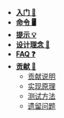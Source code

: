 * **[入门 🚪](zh-cn/README.md)**
* **[命令 🖥](zh-cn/cli-help.md)**
* **[提示 💡️](zh-cn/tips.md)**
* **[设计理念 🌈](zh-cn/design.md)**
* **[FAQ ❓](zh-cn/faq.md)**
* **[贡献 📖](#)**
    * [贡献说明](zh-cn/contribute/introduction)
    * [实现原理](zh-cn/contribute/architecture)
    * [测试方法](zh-cn/contribute/test)
    * [遗留问题](zh-cn/contribute/unsolved)

